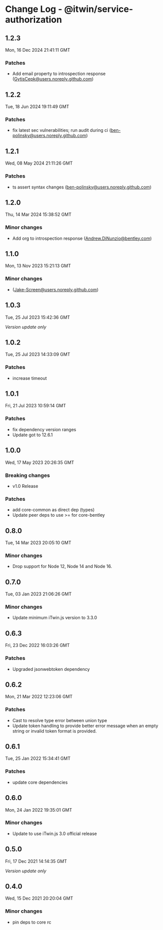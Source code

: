 # Change Log - @itwin/service-authorization

<!-- This log was last generated on Mon, 16 Dec 2024 21:41:11 GMT and should not be manually modified. -->

<!-- Start content -->

## 1.2.3

Mon, 16 Dec 2024 21:41:11 GMT

### Patches

- Add email property to introspection response (GytisCepk@users.noreply.github.com)

## 1.2.2

Tue, 18 Jun 2024 19:11:49 GMT

### Patches

- fix latest sec vulnerabilities; run audit during ci (ben-polinsky@users.noreply.github.com)

## 1.2.1

Wed, 08 May 2024 21:11:26 GMT

### Patches

- ts assert syntax changes (ben-polinsky@users.noreply.github.com)

## 1.2.0

Thu, 14 Mar 2024 15:38:52 GMT

### Minor changes

- Add org to introspection response (Andrew.DiNunzio@bentley.com)

## 1.1.0

Mon, 13 Nov 2023 15:21:13 GMT

### Minor changes

-  (Jake-Screen@users.noreply.github.com)

## 1.0.3
Tue, 25 Jul 2023 15:42:36 GMT

_Version update only_

## 1.0.2
Tue, 25 Jul 2023 14:33:09 GMT

### Patches

- increase timeout

## 1.0.1
Fri, 21 Jul 2023 10:59:14 GMT

### Patches

- fix dependency version ranges
- Update got to 12.6.1

## 1.0.0
Wed, 17 May 2023 20:26:35 GMT

### Breaking changes

- v1.0 Release

### Patches

- add core-common as direct dep (types)
- Update peer deps to use >= for core-bentley

## 0.8.0
Tue, 14 Mar 2023 20:05:10 GMT

### Minor changes

- Drop support for Node 12, Node 14 and Node 16.

## 0.7.0
Tue, 03 Jan 2023 21:06:26 GMT

### Minor changes

- Update minimum iTwin.js version to 3.3.0

## 0.6.3
Fri, 23 Dec 2022 16:03:26 GMT

### Patches

- Upgraded jsonwebtoken dependency

## 0.6.2
Mon, 21 Mar 2022 12:23:06 GMT

### Patches

- Cast to resolve type error between union type
- Update token handling to provide better error message when an empty string or invalid token format is provided.

## 0.6.1
Tue, 25 Jan 2022 15:34:41 GMT

### Patches

- update core dependencies

## 0.6.0
Mon, 24 Jan 2022 19:35:01 GMT

### Minor changes

- Update to use iTwin.js 3.0 official release

## 0.5.0
Fri, 17 Dec 2021 14:14:35 GMT

_Version update only_

## 0.4.0
Wed, 15 Dec 2021 20:20:04 GMT

### Minor changes

- pin deps to core rc
